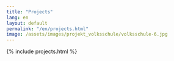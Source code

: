 ```yaml
---
title: "Projects"
lang: en
layout: default
permalink: "/en/projects.html"
image: /assets/images/projekt_volksschule/volksschule-6.jpg
---
```


{% include projects.html %}